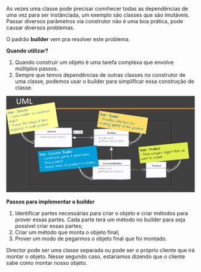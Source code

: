 As vezes uma classe pode precisar connhecer todas as dependências de uma vez para ser instânciada, um exemplo são classes que são imutáveis. Passar diversos parâmetros via construtor não é uma boa prática, pode causar diversos problemas.

O padrão **builder** vem pra resolver este problema.

**Quando utilizar?**

1. Quando construir um objeto é uma tarefa complexa que envolve múltiplos passos.
2. Sempre que temos dependências de outras classes no construtor de uma classe, podemos usar o builder para simplificar essa construção de classe.

<p align="center">
<img src="builder-uml.png" alt="cloudCraft"/>
</p>

**Passos para implementar o builder**

1. Identificar partes necessárias para criar o objeto e criar métodos para prover essas partes. Cada parte terá um método no builder para seja possível criar essas partes;
2. Criar um método que monta o objeto final;
3. Prover um modo de pegarmos o objeto final que foi montado.

Director pode ser uma classe separada ou pode ser o próprio cliente que irá montar o objeto. Nesse segundo caso, estariamos dizendo que o cliente sabe como montar nosso objeto.